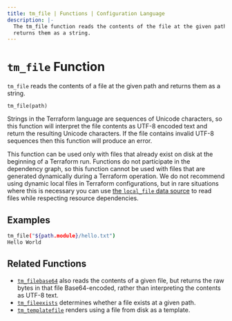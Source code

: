 ```yaml
---
title: tm_file | Functions | Configuration Language
description: |-
  The tm_file function reads the contents of the file at the given path and
  returns them as a string.
---
```


# `tm_file` Function

`tm_file` reads the contents of a file at the given path and returns them as a string.

```hcl
tm_file(path)
```

Strings in the Terraform language are sequences of Unicode characters, so
this function will interpret the file contents as UTF-8 encoded text and
return the resulting Unicode characters. If the file contains invalid UTF-8
sequences then this function will produce an error.

This function can be used only with files that already exist on disk
at the beginning of a Terraform run. Functions do not participate in the
dependency graph, so this function cannot be used with files that are generated
dynamically during a Terraform operation. We do not recommend using dynamic
local files in Terraform configurations, but in rare situations where this is
necessary you can use
[the `local_file` data source](https://registry.terraform.io/providers/hashicorp/local/latest/docs/data-sources/file)
to read files while respecting resource dependencies.

## Examples

```sh
tm_file("${path.module}/hello.txt")
Hello World
```

## Related Functions

* [`tm_filebase64`](./tm_filebase64.md) also reads the contents of a given file,
  but returns the raw bytes in that file Base64-encoded, rather than
  interpreting the contents as UTF-8 text.
* [`tm_fileexists`](./tm_fileexists.md) determines whether a file exists
  at a given path.
* [`tm_templatefile`](./tm_templatefile.md) renders using a file from disk as a
  template.
